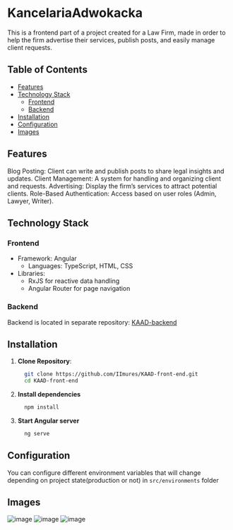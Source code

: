 # KancelariaAdwokacka

This is a frontend part of a project created for a Law Firm, made in order to help the firm advertise their services, publish posts, and easily manage client requests.

## Table of Contents

- [Features](#features)
- [Technology Stack](#technology-stack)
  - [Frontend](#frontend)
  - [Backend](#backend)
- [Installation](#installation)
- [Configuration](#configuration)
- [Images](#images)

## Features

Blog Posting: Client can write and publish posts to share legal insights and updates.
Client Management: A system for handling and organizing client and requests.
Advertising: Display the firm’s services to attract potential clients.
Role-Based Authentication: Access based on user roles (Admin, Lawyer, Writer).

## Technology Stack
### Frontend
- Framework: Angular
  - Languages: TypeScript, HTML, CSS
- Libraries:
  - RxJS for reactive data handling
  - Angular Router for page navigation
### Backend 
  Backend is located in separate repository: [KAAD-backend](https://github.com/IImures/KAAD-back-end)

## Installation
  1. **Clone Repository**:
     ```sh
       git clone https://github.com/IImures/KAAD-front-end.git
       cd KAAD-front-end
     ```
  2. **Install dependencies**
      ```sh
        npm install
      ```
  3. **Start Angular server**
      ```sh
        ng serve
      ```
## Configuration
You can configure different environment variables that will change depending on project state(production or not) in `src/environments` folder
## Images
![image](https://github.com/user-attachments/assets/bc65f41b-e9fd-4f91-8918-a9c3de0baf35)
![image](https://github.com/user-attachments/assets/8c69f217-35ab-4e3b-9dc8-8e3493dbfe8e)
![image](https://github.com/user-attachments/assets/06bf45cd-8df0-4b6b-ba23-294aa054d024)




